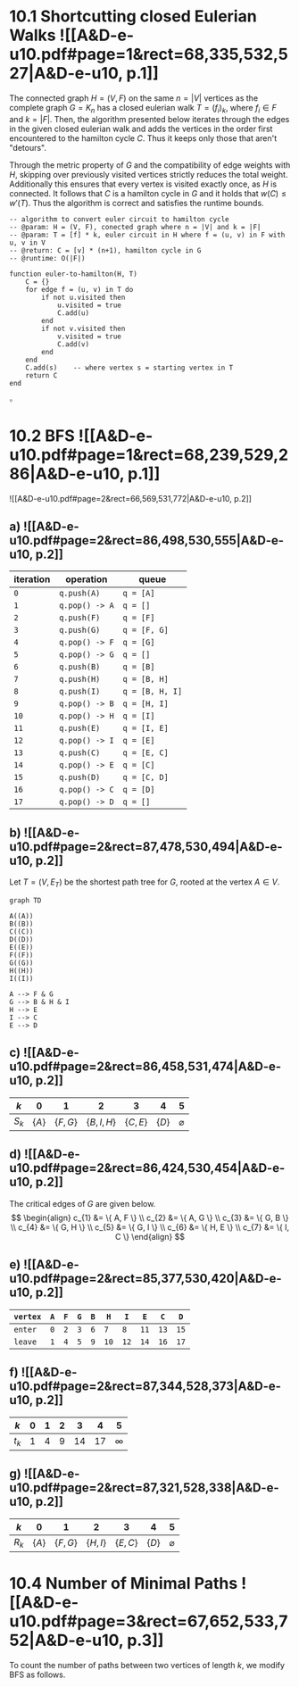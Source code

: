 

# 10.1      Shortcutting closed Eulerian Walks ![[A&D-e-u10.pdf#page=1&rect=68,335,532,527|A&D-e-u10, p.1]]

The connected graph $H = (V, F)$ on the same $n = |V|$ vertices as the complete graph $G = K_{n}$ has a closed eulerian walk $T = (f_{i})_{k}$, where $f_{i} \in F$ and $k = |F|$. Then, the algorithm presented below iterates through the edges in the given closed eulerian walk and adds the vertices in the order first encountered to the hamilton cycle $C$. Thus it keeps only those that aren't "detours".

Through the metric property of $G$ and the compatibility of edge weights with $H$, skipping over previously visited vertices strictly reduces the total weight. Additionally this ensures that every vertex is visited exactly once, as $H$ is connected. It follows that $C$ is a hamilton cycle in $G$ and it holds that $w(C) \leq w'(T)$. Thus the algorithm is correct and satisfies the runtime bounds.

```
-- algorithm to convert euler circuit to hamilton cycle
-- @param: H = (V, F), conected graph where n = |V| and k = |F|
-- @param: T = [f] * k, euler circuit in H where f = (u, v) in F with u, v in V
-- @return: C = [v] * (n+1), hamilton cycle in G
-- @runtime: O(|F|)

function euler-to-hamilton(H, T)
	C = {}
	for edge f = (u, v) in T do
	    if not u.visited then
	        u.visited = true
	        C.add(u)
	    end
	    if not v.visited then
	        v.visited = true
	        C.add(v)
	    end
	end
	C.add(s)	-- where vertex s = starting vertex in T
	return C
end
```
$\square$

<div class="page-break" style="page-break-before: always;"></div>

# 10.2      BFS ![[A&D-e-u10.pdf#page=1&rect=68,239,529,286|A&D-e-u10, p.1]]
![[A&D-e-u10.pdf#page=2&rect=66,569,531,772|A&D-e-u10, p.2]]

## a) ![[A&D-e-u10.pdf#page=2&rect=86,498,530,555|A&D-e-u10, p.2]]

| iteration | operation      | queue           |
| --------- | -------------- | --------------- |
| `0`       | `q.push(A)`    | `q = [A]`       |
| `1`       | `q.pop() -> A` | `q = []`        |
| `2`       | `q.push(F)`    | `q = [F]`       |
| `3`       | `q.push(G)`    | `q = [F, G]`    |
| `4`       | `q.pop() -> F` | `q = [G]`       |
| `5`       | `q.pop() -> G` | `q = []`        |
| `6`       | `q.push(B)`    | `q = [B]`       |
| `7`       | `q.push(H)`    | `q = [B, H]`    |
| `8`       | `q.push(I)`    | `q = [B, H, I]` |
| `9`       | `q.pop() -> B` | `q = [H, I]`    |
| `10`      | `q.pop() -> H` | `q = [I]`       |
| `11`      | `q.push(E)`    | `q = [I, E]`    |
| `12`      | `q.pop() -> I` | `q = [E]`       |
| `13`      | `q.push(C)`    | `q = [E, C]`    |
| `14`      | `q.pop() -> E` | `q = [C]`       |
| `15`      | `q.push(D)`    | `q = [C, D]`    |
| `16`      | `q.pop() -> C` | `q = [D]`       |
| `17`      | `q.pop() -> D` | `q = []`        |

<div class="page-break" style="page-break-before: always;"></div>

## b) ![[A&D-e-u10.pdf#page=2&rect=87,478,530,494|A&D-e-u10, p.2]]

Let $T = (V, E_{T})$ be the shortest path tree for $G$, rooted at the vertex $A \in V$.
```mermaid
graph TD

A((A))
B((B))
C((C))
D((D))
E((E))
F((F))
G((G))
H((H))
I((I))

A --> F & G
G --> B & H & I
H --> E
I --> C
E --> D
```

## c) ![[A&D-e-u10.pdf#page=2&rect=86,458,531,474|A&D-e-u10, p.2]]

| $k$     | $0$       | $1$          | $2$             | $3$          | $4$       | $5$           |
| ------- | --------- | ------------ | --------------- | ------------ | --------- | ------------- |
| $S_{k}$ | $\{ A \}$ | $\{ F, G \}$ | $\{ B, I, H \}$ | $\{ C, E \}$ | $\{ D \}$ | $\varnothing$ |

## d) ![[A&D-e-u10.pdf#page=2&rect=86,424,530,454|A&D-e-u10, p.2]]

The critical edges of $G$ are given below.
$$
\begin{align}
c_{1} &= \{ A, F \} \\
c_{2} &= \{ A, G \} \\
c_{3} &= \{ G, B \} \\
c_{4} &= \{ G, H \} \\
c_{5} &= \{ G, I \} \\
c_{6} &= \{ H, E \} \\
c_{7} &= \{ I, C \}
\end{align}
$$

## e) ![[A&D-e-u10.pdf#page=2&rect=85,377,530,420|A&D-e-u10, p.2]]

| `vertex` | `A` | `F` | `G` | `B` | `H`  | `I`  | `E`  | `C`  | `D`  |
| -------- | --- | --- | --- | --- | ---- | ---- | ---- | ---- | ---- |
| `enter`  | `0` | `2` | `3` | `6` | `7`  | `8`  | `11` | `13` | `15` |
| `leave`  | `1` | `4` | `5` | `9` | `10` | `12` | `14` | `16` | `17` |

<div class="page-break" style="page-break-before: always;"></div>

## f) ![[A&D-e-u10.pdf#page=2&rect=87,344,528,373|A&D-e-u10, p.2]]

| $k$     | $0$ | $1$ | $2$ | $3$  | $4$  | $5$      |
| ------- | --- | --- | --- | ---- | ---- | -------- |
| $t_{k}$ | $1$ | $4$ | $9$ | $14$ | $17$ | $\infty$ |

## g) ![[A&D-e-u10.pdf#page=2&rect=87,321,528,338|A&D-e-u10, p.2]]

| $k$     | $0$       | $1$          | $2$          | $3$          | $4$       | $5$           |
| ------- | --------- | ------------ | ------------ | ------------ | --------- | ------------- |
| $R_{k}$ | $\{ A \}$ | $\{ F, G \}$ | $\{ H, I \}$ | $\{ E, C \}$ | $\{ D \}$ | $\varnothing$ |

<div class="page-break" style="page-break-before: always;"></div>

# 10.4      Number of Minimal Paths ![[A&D-e-u10.pdf#page=3&rect=67,652,533,752|A&D-e-u10, p.3]]

To count the number of paths between two vertices of length $k$, we modify BFS as follows.

